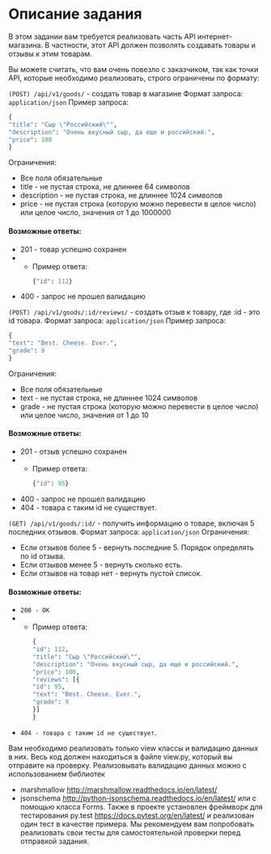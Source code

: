 # Описание задания

В этом задании вам требуется реализовать часть API интернет-магазина. В частности, этот API должен позволять создавать товары и отзывы к этим товарам.

Вы можете считать, что вам очень повезло с заказчиком, так как точки API, которые необходимо реализовать, строго ограничены по формату:

`(POST) /api/v1/goods/` - создать товар в магазине
Формат запроса: `application/json`
Пример запроса:

```python
{
"title": "Сыр \"Российский\"",
"description": "Очень вкусный сыр, да еще и российский.",
"price": 100
}
```

Ограничения:

- Все поля обязательные
- title - не пустая строка, не длиннее 64 символов
- description - не пустая строка, не длиннее 1024 символов
- price - не пустая строка (которую можно перевести в целое число) или целое число, значения от 1 до 1000000

#### Возможные ответы:

- 201 - товар успешно сохранен
- - Пример ответа:
    ```python
    {"id": 112}
    ```
- 400 - запрос не прошел валидацию

`(POST) /api/v1/goods/:id/reviews/` - создать отзыв к товару, где :id - это id товара.
Формат запроса: `application/json`
Пример запроса:

```python
{
"text": "Best. Cheese. Ever.",
"grade": 9
}
```

Ограничения:

- Все поля обязательные
- text - не пустая строка, не длиннее 1024 символов
- grade - не пустая строка (которую можно перевести в целое число) или целое число, значения от 1 до 10

#### Возможные ответы:

- 201 - отзыв успешно сохранен
- - Пример ответа:
    ```python
    {"id": 95}
    ```
- 400 - запрос не прошел валидацию
- 404 - товара с таким id не существует.

`(GET) /api/v1/goods/:id/` - получить информацию о товаре, включая 5 последних отзывов.
Формат запроса: `application/json`
Ограничения:

- Если отзывов более 5 - вернуть последние 5. Порядок определять по id отзыва.
- Если отзывов менее 5 - вернуть сколько есть.
- Если отзывов на товар нет - вернуть пустой список.

#### Возможные ответы:

- `200 - OK`
- - Пример ответа:
    ```python
    {
    "id": 112,
    "title": "Сыр \"Российский\"",
    "description": "Очень вкусный сыр, да еще и российский.",
    "price": 100,
    "reviews": [{
    "id": 95,
    "text": "Best. Cheese. Ever.",
    "grade": 9
    }]
    }
    ```
- `404 - товара с таким id не существует`.

Вам необходимо реализовать только view классы и валидацию данных в них. Весь код должен находиться в файле view.py, который вы отправите на проверку. Реализовывать валидацию данных можно с использованием библиотек

- marshmallow http://marshmallow.readthedocs.io/en/latest/
- jsonschema http://python-jsonschema.readthedocs.io/en/latest/
  или с помощью класса Forms. Также в проекте установлен фреймворк для тестирования py.test https://docs.pytest.org/en/latest/ и реализован один тест в качестве примера. Мы рекомендуем вам попробовать реализовать свои тесты для самостоятельной проверки перед отправкой задания.
